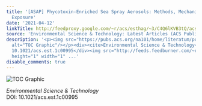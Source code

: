 ```yaml
---
title: '[ASAP] Phycotoxin-Enriched Sea Spray Aerosols: Methods, Mechanisms, and Human
  Exposure'
date: '2021-04-12'
linkTitle: http://feedproxy.google.com/~r/acs/esthag/~3/C4Q6lKVB3tQ/acs.est.1c00995
source: 'Environmental Science & Technology: Latest Articles (ACS Publications)'
description: '<p><img src="https://pubs.acs.org/na101/home/literatum/publisher/achs/journals/content/esthag/0/esthag.ahead-of-print/acs.est.1c00995/20210412/images/medium/es1c00995_0004.gif"
  alt="TOC Graphic"/></p><div><cite>Environmental Science & Technology</cite></div><div>DOI:
  10.1021/acs.est.1c00995</div><img src="http://feeds.feedburner.com/~r/acs/esthag/~4/C4Q6lKVB3tQ"
  height="1" width="1" ...'
disable_comments: true
---
```

<p><img src="https://pubs.acs.org/na101/home/literatum/publisher/achs/journals/content/esthag/0/esthag.ahead-of-print/acs.est.1c00995/20210412/images/medium/es1c00995_0004.gif" alt="TOC Graphic"/></p><div><cite>Environmental Science & Technology</cite></div><div>DOI: 10.1021/acs.est.1c00995</div><img src="http://feeds.feedburner.com/~r/acs/esthag/~4/C4Q6lKVB3tQ" height="1" width="1" ...